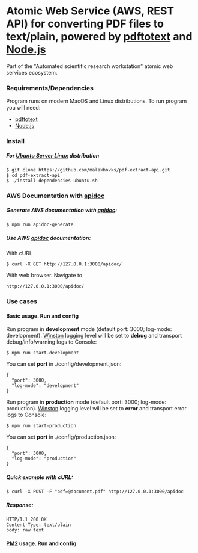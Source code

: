 # Atomic Web Service (AWS, REST API) for converting PDF files to text/plain, powered by [pdftotext](https://en.wikipedia.org/wiki/Pdftotext) and [Node.js](https://nodejs.org)

Part of the "Automated scientific research workstation" atomic web services ecosystem.

### Requirements/Dependencies

Program runs on modern MacOS and Linux distributions.
To run program you will need:

* [pdftotext](https://en.wikipedia.org/wiki/Pdftotext)
* [Node.js](https://nodejs.org)

### Install

##### For [Ubuntu Server Linux](https://www.ubuntu.com/download/server) distribution

```
$ git clone https://github.com/malakhovks/pdf-extract-api.git
$ cd pdf-extract-api
$ ./install-dependencies-ubuntu.sh
```
### AWS Documentation with [apidoc](http://apidocjs.com/)

##### Generate AWS documentation with [apidoc](http://apidocjs.com/):

```
$ npm run apidoc-generate
```

##### Use AWS [apidoc](http://apidocjs.com/) documentation:

With cURL

```
$ curl -X GET http://127.0.0.1:3000/apidoc/
```

With web browser. Navigate to

```
http://127.0.0.1:3000/apidoc/
```

### Use cases

#### Basic usage. Run and config

Run program in **development** mode (default port: 3000; log-mode: development).
[Winston](https://www.npmjs.com/package/winston) logging level will be set to **debug** and transport debug/info/warning logs to Console:

```
$ npm run start-development
```

You can set **port** in ./config/development.json:

```
{
  "port": 3000,
  "log-mode": "development"
}
```

Run program in **production** mode (default port: 3000; log-mode: production).
[Winston](https://www.npmjs.com/package/winston) logging level will be set to **error** and transport error logs to Console:

```
$ npm run start-production
```

You can set **port** in ./config/production.json:

```
{
  "port": 3000,
  "log-mode": "production"
}
```

##### Quick example with cURL:

```
$ curl -X POST -F "pdf=@document.pdf" http://127.0.0.1:3000/apidoc
```

##### Response:

```
HTTP/1.1 200 OK
Content-Type: text/plain
body: raw text
```

#### [PM2](http://pm2.keymetrics.io/) usage. Run and config


